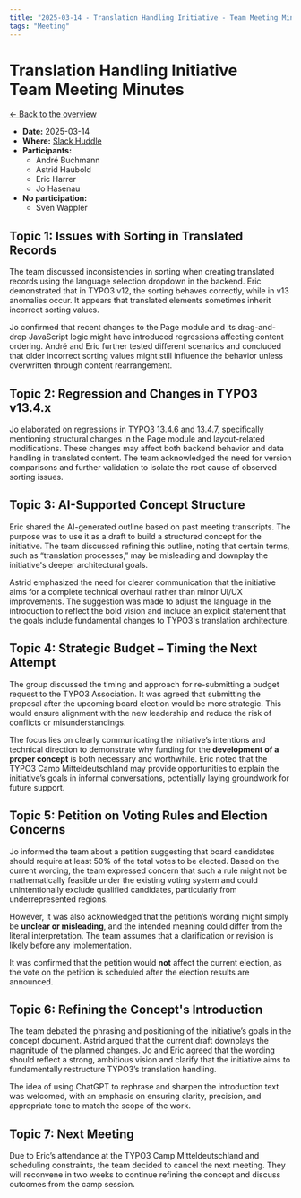 ```yaml
---
title: "2025-03-14 - Translation Handling Initiative - Team Meeting Minutes"
tags: "Meeting"
---
```


# Translation Handling Initiative<br>Team Meeting Minutes

[← Back to the overview](https://notes.typo3.org/s/f3ae8fZSD)

- **Date:** 2025-03-14<br>
- **Where:** [Slack Huddle](https://app.slack.com/huddle/T024TUMLZ/C05D7UF1L8M)
- **Participants:**
    - André Buchmann
    - Astrid Haubold
    - Eric Harrer
    - Jo Hasenau
- **No participation:**
    - Sven Wappler

## Topic 1: Issues with Sorting in Translated Records

The team discussed inconsistencies in sorting when creating translated records using the language selection dropdown in the backend. Eric demonstrated that in TYPO3 v12, the sorting behaves correctly, while in v13 anomalies occur. It appears that translated elements sometimes inherit incorrect sorting values.

Jo confirmed that recent changes to the Page module and its drag-and-drop JavaScript logic might have introduced regressions affecting content ordering. André and Eric further tested different scenarios and concluded that older incorrect sorting values might still influence the behavior unless overwritten through content rearrangement.

## Topic 2: Regression and Changes in TYPO3 v13.4.x

Jo elaborated on regressions in TYPO3 13.4.6 and 13.4.7, specifically mentioning structural changes in the Page module and layout-related modifications. These changes may affect both backend behavior and data handling in translated content. The team acknowledged the need for version comparisons and further validation to isolate the root cause of observed sorting issues.

## Topic 3: AI-Supported Concept Structure

Eric shared the AI-generated outline based on past meeting transcripts. The purpose was to use it as a draft to build a structured concept for the initiative. The team discussed refining this outline, noting that certain terms, such as “translation processes,” may be misleading and downplay the initiative's deeper architectural goals.

Astrid emphasized the need for clearer communication that the initiative aims for a complete technical overhaul rather than minor UI/UX improvements. The suggestion was made to adjust the language in the introduction to reflect the bold vision and include an explicit statement that the goals include fundamental changes to TYPO3's translation architecture.

## Topic 4: Strategic Budget – Timing the Next Attempt

The group discussed the timing and approach for re-submitting a budget request to the TYPO3 Association. It was agreed that submitting the proposal after the upcoming board election would be more strategic. This would ensure alignment with the new leadership and reduce the risk of conflicts or misunderstandings.

The focus lies on clearly communicating the initiative’s intentions and technical direction to demonstrate why funding for the **development of a proper concept** is both necessary and worthwhile. Eric noted that the TYPO3 Camp Mitteldeutschland may provide opportunities to explain the initiative’s goals in informal conversations, potentially laying groundwork for future support.

## Topic 5: Petition on Voting Rules and Election Concerns

Jo informed the team about a petition suggesting that board candidates should require at least 50% of the total votes to be elected. Based on the current wording, the team expressed concern that such a rule might not be mathematically feasible under the existing voting system and could unintentionally exclude qualified candidates, particularly from underrepresented regions.

However, it was also acknowledged that the petition’s wording might simply be **unclear or misleading**, and the intended meaning could differ from the literal interpretation. The team assumes that a clarification or revision is likely before any implementation.

It was confirmed that the petition would **not** affect the current election, as the vote on the petition is scheduled after the election results are announced.

## Topic 6: Refining the Concept's Introduction

The team debated the phrasing and positioning of the initiative’s goals in the concept document. Astrid argued that the current draft downplays the magnitude of the planned changes. Jo and Eric agreed that the wording should reflect a strong, ambitious vision and clarify that the initiative aims to fundamentally restructure TYPO3’s translation handling.

The idea of using ChatGPT to rephrase and sharpen the introduction text was welcomed, with an emphasis on ensuring clarity, precision, and appropriate tone to match the scope of the work.

## Topic 7: Next Meeting

Due to Eric’s attendance at the TYPO3 Camp Mitteldeutschland and scheduling constraints, the team decided to cancel the next meeting. They will reconvene in two weeks to continue refining the concept and discuss outcomes from the camp session.
